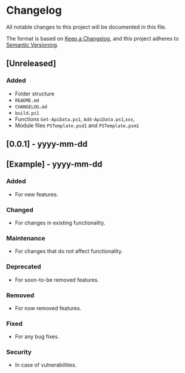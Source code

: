 # Changelog

All notable changes to this project will be documented in this file.

The format is based on [Keep a Changelog](https://keepachangelog.com/en/1.1.0/),
and this project adheres to [Semantic Versioning](https://semver.org/spec/v2.0.0.html).

## [Unreleased]

### Added

- Folder structure
- `README.md`
- `CHANGELOG.md`
- `build.ps1`
- Functions `Get-ApiData.ps1`, `Add-ApiData.ps1`,`xxx`,
- Module files `PSTemplate.psd1` and `PSTemplate.psm1`

## [0.0.1] - yyyy-mm-dd

## [Example] - yyyy-mm-dd

### Added

- For new features.

### Changed

- For changes in existing functionality.

### Maintenance

- For changes that do not affect functionality.

### Deprecated

- For soon-to-be removed features.

### Removed

- For now removed features.

### Fixed

- For any bug fixes.

### Security

- In case of vulnerabilities.
